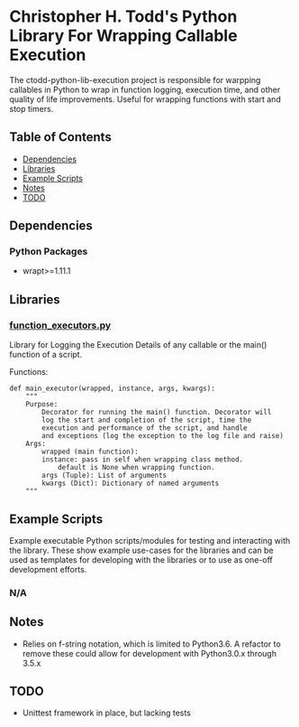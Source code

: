 # Christopher H. Todd's Python Library For Wrapping Callable Execution

The ctodd-python-lib-execution project is responsible for warpping callables in Python to wrap in function logging, execution time, and other quality of life improvements. Useful for wrapping functions with start and stop timers.

## Table of Contents

- [Dependencies](#dependencies)
- [Libraries](#libraries)
- [Example Scripts](#example-scripts)
- [Notes](#notes)
- [TODO](#todo)

## Dependencies

### Python Packages

- wrapt>=1.11.1

## Libraries

### [function_executors.py](https://github.com/ChristopherHaydenTodd/ctodd-python-lib-execution/blob/master/execution_helpers/function_executors.py)

Library for Logging the Execution Details of any callable or the main() function of a script.

Functions:

```
def main_executor(wrapped, instance, args, kwargs):
    """
    Purpose:
        Decorator for running the main() function. Decorator will
        log the start and completion of the script, time the
        execution and performance of the script, and handle
        and exceptions (log the exception to the log file and raise)
    Args:
        wrapped (main function):
        instance: pass in self when wrapping class method.
            default is None when wrapping function.
        args (Tuple): List of arguments
        kwargs (Dict): Dictionary of named arguments
    """
```

## Example Scripts

Example executable Python scripts/modules for testing and interacting with the library. These show example use-cases for the libraries and can be used as templates for developing with the libraries or to use as one-off development efforts.

### N/A

## Notes

 - Relies on f-string notation, which is limited to Python3.6.  A refactor to remove these could allow for development with Python3.0.x through 3.5.x

## TODO

 - Unittest framework in place, but lacking tests
